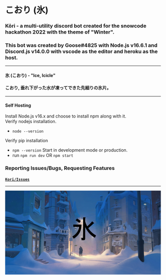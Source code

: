 # **こおり (氷)**

### Kōri - a multi-utility discord bot created for the snowcode hackathon 2022 with the theme of "Winter". 
### This bot was created by Goose#4825 with Node.js v16.6.1 and Discord.js v14.0.0 with vscode as the editor and heroku as the host.
___
#### **氷 (こおり) - "Ice, Icicle"**
#### **こおり, 垂れ下がった水が凍ってできた先細りの氷片。**
___

#### Self Hosting

Install Node.js v16.x and choose to install npm along with it.
<br>
Verify nodejs installation.
- `node --version`

Verify pip installation
- `npm --version`
Start in development mode or production.
- run `npm run dev` OR `npm start`
 

### **Reporting Issues/Bugs, Requesting Features**

**[`Kori/Issues`](https://github.com/gooseterv/kori/issues)**

___

<img src="assets/repo.jpg">
